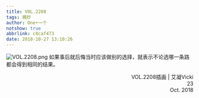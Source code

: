 ```yaml
---
title: VOL.2208
tags: 摘抄
author: One•一个
notshow: true
abbrlink: c8caf473
date: 2018-10-27 13:10:26
---
```

![VOL.2208.png](https://i.loli.net/2018/10/27/5bd3f3dc193e1.png)
如果事后就后悔当时应该做别的选择，就表示不论选哪一条路都会得到相同的结果。
<p align ='right'>VOL.2208插画 | 艾凝Vicki</br>23 </br>Oct. 2018</p>